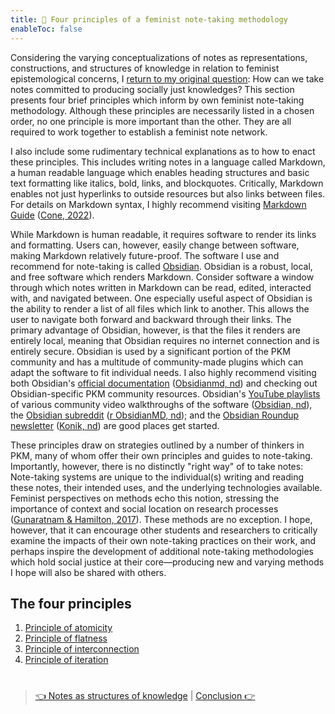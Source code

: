 ```yaml
---
title: 📖 Four principles of a feminist note-taking methodology
enableToc: false
---
```


Considering the varying conceptualizations of notes as representations, constructions, and structures of knowledge in relation to feminist epistemological concerns, I [return to my original question](@2%20Introduction.md): How can we take notes committed to producing socially just knowledges? This section presents four brief principles which inform by own feminist note-taking methodology. Although these principles are necessarily listed in a chosen order, no one principle is more important than the other. They are all required to work together to establish a feminist note network.

I also include some rudimentary technical explanations as to how to enact these principles. This includes writing notes in a language called Markdown, a human readable language which enables heading structures and basic text formatting like italics, bold, links, and blockquotes. Critically, Markdown enables not just hyperlinks to outside resources but also links between files. For details on Markdown syntax, I highly recommend visiting [Markdown Guide](https://www.markdownguide.org) ([Cone, 2022](References/Cone,%202022.md)).

While Markdown is human readable, it requires software to render its links and formatting. Users can, however, easily change between software, making Markdown relatively future-proof. The software I use and recommend for note-taking is called [Obsidian](https://obsidian.md). Obsidian is a robust, local, and free software which renders Markdown. Consider software a window through which notes written in Markdown can be read, edited, interacted with, and navigated between. One especially useful aspect of Obsidian is the ability to render a list of all files which link to another. This allows the user to navigate both forward and backward through their links. The primary advantage of Obsidian, however, is that the files it renders are entirely local, meaning that Obsidian requires no internet connection and is entirely secure. Obsidian is used by a significant portion of the PKM community and has a multitude of community-made plugins which can adapt the software to fit individual needs. I also highly recommend visiting both Obsidian's [official documentation](https://help.obsidian.md/Obsidian/Index) ([Obsidianmd, nd](References/Obsidianmd,%20nd.md)) and checking out Obsidian-specific PKM community resources. Obsidian's [YouTube playlists](https://www.youtube.com/@obsdmd/playlists) of various community video walkthroughs of the software ([Obsidian, nd](References/Obsidian,%20nd.md)), the [Obsidian subreddit](https://www.reddit.com/r/obsidianmd) ([r ObsidianMD, nd](References/r%20ObsidianMD,%20nd.md)); and the [Obsidian Roundup newsletter](https://www.reddit.com/r/obsidianmd) ([Konik, nd](References/Konik,%20nd.md)) are good places get started.

These principles draw on strategies outlined by a number of thinkers in PKM, many of whom offer their own principles and guides to note-taking. Importantly, however, there is no distinctly "right way" of to take notes: Note-taking systems are unique to the individual(s) writing and reading these notes, their intended uses, and the underlying technologies available. Feminist perspectives on methods echo this notion, stressing the importance of context and social location on research processes ([Gunaratnam & Hamilton, 2017](References/Gunaratnam%20&%20Hamilton,%202017.md)). These methods are no exception. I hope, however, that it can encourage other students and researchers to critically examine the impacts of their own note-taking practices on their work, and perhaps inspire the development of additional note-taking methodologies which hold social justice at their core—producing new and varying methods I hope will also be shared with others.

## The four principles

1. [Principle of atomicity](@6a%20Principle%20of%20atomicity.md)
1. [Principle of flatness](@6b%20Principle%20of%20flatness.md)
1. [Principle of interconnection](@6c%20Principle%20of%20interconnection.md)
1. [Principle of iteration](@6d%20Principle%20of%20iteration.md)

# 

 > 
 > [👈 Notes as structures of knowledge](@5%20Notes%20as%20structures%20of%20knowledge.md) | [Conclusion 👉](@7%20Conclusion.md)
